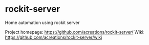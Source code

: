 rockit-server
=============

Home automation using rockit server

Project homepage: https://github.com/acreations/rockit-server/
Wiki: https://github.com/acreations/rockit-server/wiki
